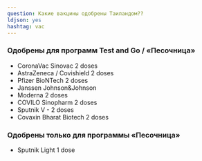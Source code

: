 ```yaml
---
question: Какие вакцины одобрены Таиландом??
ldjson: yes
hashtag: vac
---
```


### Одобрены  для программ Test and Go / «Песочница» 
  * CoronaVac Sinovac 2 doses
  * AstraZeneca / Covishield  2 doses
  * Pfizer BioNTech 2 doses
  * Janssen Johnson&Johnson
  * Moderna  2 doses
  * COVILO Sinopharm  2 doses
  * Sputnik V - 2 doses
  * Covaxin Bharat Biotech  2 doses

### Одобрены только для программы «Песочница» 
  * Sputnik Light  1 dose
